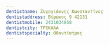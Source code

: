 ```yaml
---
dentistname: Ζυγογιάννης Κωνσταντίνος
dentistaddress: Βύρωνος 9 42131
dentistmobile: 2431034868
dentistcity: ΤΡΙΚΑΛΑ
dentistspecialty: Οδοντίατρος
---
```


